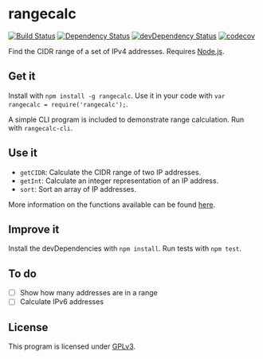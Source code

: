 # rangecalc

[![Build Status](https://travis-ci.org/clpo13/rangecalc-js.svg?branch=master)](https://travis-ci.org/clpo13/rangecalc-js)
[![Dependency Status](https://david-dm.org/clpo13/rangecalc-js.svg)](https://david-dm.org/clpo13/rangecalc-js)
[![devDependency Status](https://david-dm.org/clpo13/rangecalc-js/dev-status.svg)](https://david-dm.org/clpo13/rangecalc-js#info=devDependencies)
[![codecov](https://codecov.io/gh/clpo13/rangecalc-js/branch/master/graph/badge.svg)](https://codecov.io/gh/clpo13/rangecalc-js)

Find the CIDR range of a set of IPv4 addresses. Requires [Node.js](https://nodejs.org).

## Get it

Install with `npm install -g rangecalc`. Use it in your code with `var rangecalc = require('rangecalc');`.

A simple CLI program is included to demonstrate range calculation. Run with `rangecalc-cli`.

## Use it

- `getCIDR`: Calculate the CIDR range of two IP addresses.
- `getInt`: Calculate an integer representation of an IP address.
- `sort`: Sort an array of IP addresses.

More information on the functions available can be found [here](https://clpo13.github.io/rangecalc-js).

## Improve it

Install the devDependencies with `npm install`. Run tests with `npm test`.

## To do
- [ ] Show how many addresses are in a range
- [ ] Calculate IPv6 addresses

## License

This program is licensed under [GPLv3](LICENSE).
